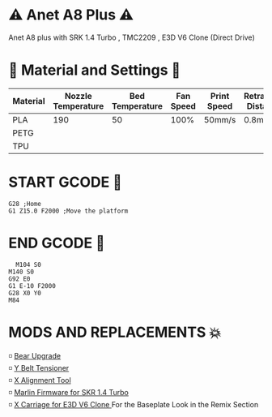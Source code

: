 # ⚠️ Anet A8 Plus ⚠️

Anet A8 plus with SRK 1.4 Turbo , TMC2209 , E3D V6 Clone (Direct Drive)

# 🔨 Material and Settings 🔧
Material | Nozzle Temperature | Bed Temperature | Fan Speed | Print Speed | Retraction Distance | Retraction Speed | Note And Problems
------------ | ------------- | ------------- | ------------- | ------------- | ------------- | ------------- | -------------
PLA | 190 | 50 | 100% | 50mm/s | 0.8mm | 35mm/s | 
PETG |  |  |  |  |  |  | 
TPU |  |  |  |  |  |  |


# START GCODE 🏁
```
G28 ;Home
G1 Z15.0 F2000 ;Move the platform  
 ```
# END GCODE 🏁
```
  M104 S0
M140 S0
G92 E0
G1 E-10 F2000
G28 X0 Y0
M84
  ```
  
# MODS AND REPLACEMENTS 💥
<p> 
  ◽ <a href ="https://www.thingiverse.com/thing:4082454">Bear Upgrade </a> <br>
  ◽ <a href ="https://www.thingiverse.com/thing:3926685">Y Belt Tensioner </a> <br>
  ◽ <a href ="https://www.thingiverse.com/thing:4116321">X Alignment Tool </a> <br>
  ◽ <a href="https://github.com/federico-zen/Anet-A8-Plus-SKR-1.4-TURBO"> Marlin Firmware for SKR 1.4 Turbo </a> <br>
  ◽ <a href="https://www.thingiverse.com/thing:3807114"> X Carriage for E3D V6 Clone </a> For the Baseplate Look in the Remix Section <br>
</p>

